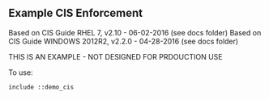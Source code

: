Example CIS Enforcement
-----------------------
Based on CIS Guide RHEL 7, v2.10 - 06-02-2016 (see docs folder)
Based on CIS Guide WINDOWS 2012R2, v2.2.0 - 04-28-2016 (see docs folder)

THIS IS AN EXAMPLE - NOT DESIGNED FOR PRDOUCTION USE

To use:

```puppet
include ::demo_cis
```

